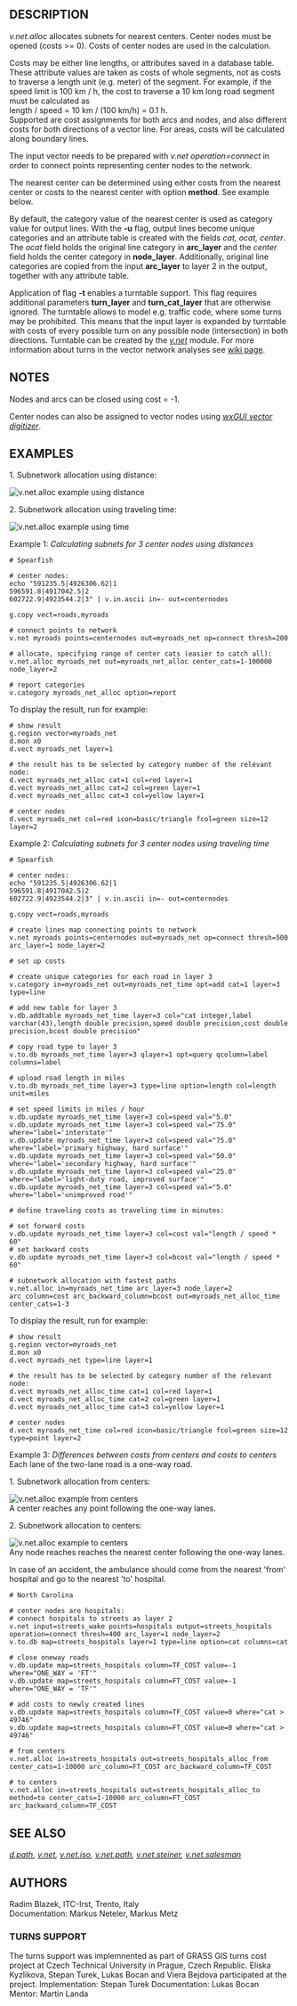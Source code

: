 ## DESCRIPTION

*v.net.alloc* allocates subnets for nearest centers. Center nodes must
be opened (costs \>= 0). Costs of center nodes are used in the
calculation.

Costs may be either line lengths, or attributes saved in a database
table. These attribute values are taken as costs of whole segments, not
as costs to traverse a length unit (e.g. meter) of the segment. For
example, if the speed limit is 100 km / h, the cost to traverse a 10 km
long road segment must be calculated as  
length / speed = 10 km / (100 km/h) = 0.1 h.  
Supported are cost assignments for both arcs and nodes, and also
different costs for both directions of a vector line. For areas, costs
will be calculated along boundary lines.

The input vector needs to be prepared with *v.net operation=connect* in
order to connect points representing center nodes to the network.

The nearest center can be determined using either costs from the nearest
center or costs to the nearest center with option **method**. See
example below.

By default, the category value of the nearest center is used as category
value for output lines. With the **-u** flag, output lines become unique
categories and an attribute table is created with the fields *cat, ocat,
center*. The *ocat* field holds the original line category in
**arc_layer** and the *center* field holds the center category in
**node_layer**. Additionally, original line categories are copied from
the input **arc_layer** to layer 2 in the output, together with any
attribute table.

Application of flag **-t** enables a turntable support. This flag
requires additional parameters **turn_layer** and **turn_cat_layer**
that are otherwise ignored. The turntable allows to model e.g. traffic
code, where some turns may be prohibited. This means that the input
layer is expanded by turntable with costs of every possible turn on any
possible node (intersection) in both directions. Turntable can be
created by the *[v.net](v.net.md)* module. For more information about
turns in the vector network analyses see [wiki
page](https://grasswiki.osgeo.org/wiki/Turns_in_the_vector_network_analysis).

## NOTES

Nodes and arcs can be closed using cost = -1.

Center nodes can also be assigned to vector nodes using *[wxGUI vector
digitizer](wxGUI.vdigit.md)*.

## EXAMPLES

1\. Subnetwork allocation using distance:

<img src="v_net_alloc.png" data-border="1"
alt="v.net.alloc example using distance" />  

2\. Subnetwork allocation using traveling time:

<img src="v_net_alloc_time.png" data-border="1"
alt="v.net.alloc example using time" />  

Example 1: *Calculating subnets for 3 center nodes using distances*

```shell
# Spearfish

# center nodes:
echo "591235.5|4926306.62|1
596591.8|4917042.5|2
602722.9|4923544.2|3" | v.in.ascii in=- out=centernodes

g.copy vect=roads,myroads

# connect points to network
v.net myroads points=centernodes out=myroads_net op=connect thresh=200

# allocate, specifying range of center cats (easier to catch all):
v.net.alloc myroads_net out=myroads_net_alloc center_cats=1-100000 node_layer=2

# report categories
v.category myroads_net_alloc option=report
```

To display the result, run for example:

```shell
# show result
g.region vector=myroads_net
d.mon x0
d.vect myroads_net layer=1

# the result has to be selected by category number of the relevant node:
d.vect myroads_net_alloc cat=1 col=red layer=1
d.vect myroads_net_alloc cat=2 col=green layer=1
d.vect myroads_net_alloc cat=3 col=yellow layer=1

# center nodes
d.vect myroads_net col=red icon=basic/triangle fcol=green size=12 layer=2
```

Example 2: *Calculating subnets for 3 center nodes using traveling
time*  

```shell
# Spearfish

# center nodes:
echo "591235.5|4926306.62|1
596591.8|4917042.5|2
602722.9|4923544.2|3" | v.in.ascii in=- out=centernodes

g.copy vect=roads,myroads

# create lines map connecting points to network
v.net myroads points=centernodes out=myroads_net op=connect thresh=500 arc_layer=1 node_layer=2

# set up costs

# create unique categories for each road in layer 3
v.category in=myroads_net out=myroads_net_time opt=add cat=1 layer=3 type=line

# add new table for layer 3
v.db.addtable myroads_net_time layer=3 col="cat integer,label varchar(43),length double precision,speed double precision,cost double precision,bcost double precision"

# copy road type to layer 3
v.to.db myroads_net_time layer=3 qlayer=1 opt=query qcolumn=label columns=label

# upload road length in miles
v.to.db myroads_net_time layer=3 type=line option=length col=length unit=miles

# set speed limits in miles / hour
v.db.update myroads_net_time layer=3 col=speed val="5.0"
v.db.update myroads_net_time layer=3 col=speed val="75.0" where="label='interstate'"
v.db.update myroads_net_time layer=3 col=speed val="75.0" where="label='primary highway, hard surface'"
v.db.update myroads_net_time layer=3 col=speed val="50.0" where="label='secondary highway, hard surface'"
v.db.update myroads_net_time layer=3 col=speed val="25.0" where="label='light-duty road, improved surface'"
v.db.update myroads_net_time layer=3 col=speed val="5.0" where="label='unimproved road'"

# define traveling costs as traveling time in minutes:

# set forward costs
v.db.update myroads_net_time layer=3 col=cost val="length / speed * 60"
# set backward costs
v.db.update myroads_net_time layer=3 col=bcost val="length / speed * 60"

# subnetwork allocation with fastest paths
v.net.alloc in=myroads_net_time arc_layer=3 node_layer=2 arc_column=cost arc_backward_column=bcost out=myroads_net_alloc_time center_cats=1-3
```

To display the result, run for example:

```shell
# show result
g.region vector=myroads_net
d.mon x0
d.vect myroads_net type=line layer=1

# the result has to be selected by category number of the relevant node:
d.vect myroads_net_alloc_time cat=1 col=red layer=1
d.vect myroads_net_alloc_time cat=2 col=green layer=1
d.vect myroads_net_alloc_time cat=3 col=yellow layer=1

# center nodes
d.vect myroads_net_time col=red icon=basic/triangle fcol=green size=12 type=point layer=2
```

Example 3: *Differences between costs from centers and costs to
centers*  
Each lane of the two-lane road is a one-way road.

1\. Subnetwork allocation from centers:

<img src="v_net_alloc_from_centers.png" data-border="1"
alt="v.net.alloc example from centers" />  
A center reaches any point following the one-way lanes.

2\. Subnetwork allocation to centers:

<img src="v_net_alloc_to_centers.png" data-border="1"
alt="v.net.alloc example to centers" />  
Any node reaches reaches the nearest center following the one-way lanes.

In case of an accident, the ambulance should come from the nearest
'from' hospital and go to the nearest 'to' hospital.

```shell
# North Carolina

# center nodes are hospitals:
# connect hospitals to streets as layer 2
v.net input=streets_wake points=hospitals output=streets_hospitals operation=connect thresh=400 arc_layer=1 node_layer=2
v.to.db map=streets_hospitals layer=1 type=line option=cat columns=cat

# close oneway roads
v.db.update map=streets_hospitals column=TF_COST value=-1 where="ONE_WAY = 'FT'"
v.db.update map=streets_hospitals column=FT_COST value=-1 where="ONE_WAY = 'TF'"

# add costs to newly created lines
v.db.update map=streets_hospitals column=TF_COST value=0 where="cat > 49746"
v.db.update map=streets_hospitals column=FT_COST value=0 where="cat > 49746"

# from centers
v.net.alloc in=streets_hospitals out=streets_hospitals_alloc_from center_cats=1-10000 arc_column=FT_COST arc_backward_column=TF_COST

# to centers
v.net.alloc in=streets_hospitals out=streets_hospitals_alloc_to method=to center_cats=1-10000 arc_column=FT_COST arc_backward_column=TF_COST
```

## SEE ALSO

*[d.path](d.path.md), [v.net](v.net.md), [v.net.iso](v.net.iso.md),
[v.net.path](v.net.path.md), [v.net.steiner](v.net.steiner.md),
[v.net.salesman](v.net.salesman.md)*

## AUTHORS

Radim Blazek, ITC-Irst, Trento, Italy  
Documentation: Markus Neteler, Markus Metz

### TURNS SUPPORT

The turns support was implemnented as part of GRASS GIS turns cost
project at Czech Technical University in Prague, Czech Republic. Eliska
Kyzlikova, Stepan Turek, Lukas Bocan and Viera Bejdova participated at
the project. Implementation: Stepan Turek Documentation: Lukas Bocan
Mentor: Martin Landa
